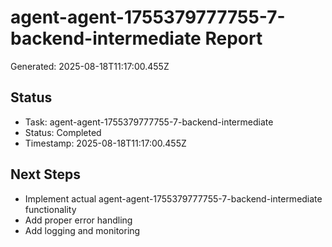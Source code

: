 # agent-agent-1755379777755-7-backend-intermediate Report

Generated: 2025-08-18T11:17:00.455Z

## Status
- Task: agent-agent-1755379777755-7-backend-intermediate
- Status: Completed
- Timestamp: 2025-08-18T11:17:00.455Z

## Next Steps
- Implement actual agent-agent-1755379777755-7-backend-intermediate functionality
- Add proper error handling
- Add logging and monitoring
